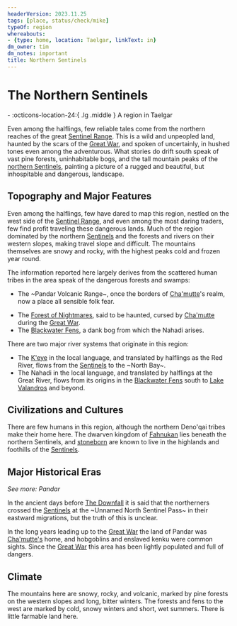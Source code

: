 ```yaml
---
headerVersion: 2023.11.25
tags: [place, status/check/mike]
typeOf: region
whereabouts:
- {type: home, location: Taelgar, linkText: in}
dm_owner: tim
dm_notes: important
title: Northern Sentinels
---
```

# The Northern Sentinels
<div class="grid cards ext-narrow-margin ext-one-column" markdown>
-    :octicons-location-24:{ .lg .middle } A region in Taelgar  
</div>




Even among the halflings, few reliable tales come from the northern reaches of the great [Sentinel Range](<../sentinel-range.md>). This is a wild and unpeopled land, haunted by the scars of the [Great War](<../../events/1500s/great-war.md>), and spoken of uncertainly, in hushed tones even among the adventurous. What stories do drift south speak of vast pine forests, uninhabitable bogs, and the tall mountain peaks of the [northern Sentinels](<../sentinel-range.md#northern-sentinels>), painting a picture of a rugged and beautiful, but inhospitable and dangerous, landscape. 

<script src="https://unpkg.com/leaflet@1.9.4/dist/leaflet.js"
integrity="sha256-20nQCchB9co0qIjJZRGuk2/Z9VM+kNiyxNV1lvTlZBo=" crossorigin="" ></script>


<div id="region-map-taelgar" class="ext-map-container"></div>

<script type="text/javascript">
    document.addEventListener("DOMContentLoaded", function () {

            var map = L.map('region-map-taelgar', {
                crs: L.CRS.Simple,
                minZoom: -2,
                maxZoom: 0
            });

            
            // this bounds must be in the form [y,x], [y,x]
            // it will typically be, in the yaml, 
            // bounds:
            //  - [0,0]
            //  - [100,100]

            var bounds = [[[0, 0], [2503, 2188]]];

            // this has to be the path, i.e. what was working for me was /assets/world-map-01-02.png
            var image = L.imageOverlay('/taelgarverse/assets/north-sentinels-map.png', bounds).addTo(map);
            map.setView( [1250, 1150], -2);
        })
</script>




## Topography and Major Features



Even among the halflings, few have dared to map this region, nestled on the west side of the [Sentinel Range](<../sentinel-range.md>), and even among the most daring traders, few find profit traveling these dangerous lands. Much of the region dominated by the northern [Sentinels](<../sentinel-range.md>) and the forests and rivers on their western slopes, making travel slope and difficult. The mountains themselves are snowy and rocky, with the highest peaks cold and frozen year round. 

The information reported here largely derives from the scattered human tribes in the area speak of the dangerous forests and swamps:

- The ~Pandar Volcanic Range~, once the borders of [Cha'mutte](<../../people/extraplanar-powers/cha-mutte.md>)'s realm, now a place all sensible folk fear.
* The [Forest of Nightmares](<./forest-of-nightmares.md>), said to be haunted, cursed by [Cha'mutte](<../../people/extraplanar-powers/cha-mutte.md>) during the [Great War](<../../events/1500s/great-war.md>).
* The [Blackwater Fens](<./blackwater-fens.md>), a dank bog from which the Nahadi arises.

There are two major river systems that originate in this region:

- The [K'eye](<./k-eye.md>) in the local language, and translated by halflings as the Red River, flows from the [Sentinels](<../sentinel-range.md>) to the ~North Bay~. 
- The Nahadi in the local language, and translated by halflings at the Great River, flows from its origins in the [Blackwater Fens](<./blackwater-fens.md>) south to [Lake Valandros](<../greater-chardon/lake-valandros.md>) and beyond. 
## Civilizations and Cultures



There are few humans in this region, although the northern Deno'qai tribes make their home here. The dwarven kingdom of [Fahnukan](<./fahnukan.md>) lies beneath the northern Sentinels, and [stoneborn](<../../species/stoneborn.md>) are known to live in the highlands and foothills of the [Sentinels](<../sentinel-range.md>).


## Major Historical Eras
_See more: Pandar_

In the ancient days before [The Downfall](<../../events/ancient/the-downfall.md>) it is said that the northerners crossed the [Sentinels](<../sentinel-range.md>) at the ~Unnamed North Sentinel Pass~  in their eastward migrations, but the truth of this is unclear.

In the long years leading up to the [Great War](<../../events/1500s/great-war.md>) the land of Pandar was [Cha'mutte's](<../../people/extraplanar-powers/cha-mutte.md>) home, and hobgoblins and enslaved kenku were common sights. Since the [Great War](<../../events/1500s/great-war.md>) this area has been lightly populated and full of dangers.
## Climate
The mountains here are snowy, rocky, and volcanic, marked by pine forests on the western slopes and long, bitter winters. The forests and fens to the west are marked by cold, snowy winters and short, wet summers. There is little farmable land here.



